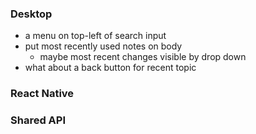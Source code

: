 ### Desktop
- a menu on top-left of search input
- put most recently used notes on body
    - maybe most recent changes visible by drop down
- what about a back button for recent topic

### React Native


### Shared API